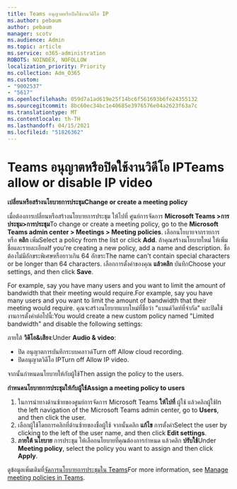 ```yaml
---
title: Teams อนุญาตหรือปิดใช้งานวิดีโอ IP
ms.author: pebaum
author: pebaum
manager: scotv
ms.audience: Admin
ms.topic: article
ms.service: o365-administration
ROBOTS: NOINDEX, NOFOLLOW
localization_priority: Priority
ms.collection: Adm_O365
ms.custom:
- "9002537"
- "5617"
ms.openlocfilehash: 059d7a1ad619e25f14bc6f561693b6fe24355132
ms.sourcegitcommit: 8bc60ec34bc1e40685e3976576e04a2623f63a7c
ms.translationtype: MT
ms.contentlocale: th-TH
ms.lasthandoff: 04/15/2021
ms.locfileid: "51826362"
---
```

# <a name="teams-allow-or-disable-ip-video"></a><span data-ttu-id="dd328-102">Teams อนุญาตหรือปิดใช้งานวิดีโอ IP</span><span class="sxs-lookup"><span data-stu-id="dd328-102">Teams allow or disable IP video</span></span>

<span data-ttu-id="dd328-103">**เปลี่ยนหรือสร้างนโยบายการประชุม**</span><span class="sxs-lookup"><span data-stu-id="dd328-103">**Change or create a meeting policy**</span></span>

<span data-ttu-id="dd328-104">เมื่อต้องการเปลี่ยนหรือสร้างนโยบายการประชุม ให้ไปที่ ศูนย์การจัดการ **Microsoft Teams >การประชุม>การประชุม**</span><span class="sxs-lookup"><span data-stu-id="dd328-104">To change or create a meeting policy, go to the **Microsoft Teams admin center > Meetings > Meeting policies**.</span></span> <span data-ttu-id="dd328-105">เลือกนโยบายจากรายการ หรือ **คลิก** เพิ่ม</span><span class="sxs-lookup"><span data-stu-id="dd328-105">Select a policy from the list or click **Add**.</span></span> <span data-ttu-id="dd328-106">ถ้าคุณสร้างนโยบายใหม่ ให้เพิ่มชื่อและรายละเอียด</span><span class="sxs-lookup"><span data-stu-id="dd328-106">If you're creating a new policy, add a name and description.</span></span> <span data-ttu-id="dd328-107">ชื่อต้องไม่มีอักขระพิเศษหรือยาวเกิน 64 อักขระ</span><span class="sxs-lookup"><span data-stu-id="dd328-107">The name can't contain special characters or be longer than 64 characters.</span></span> <span data-ttu-id="dd328-108">เลือกการตั้งค่าของคุณ **แล้วคลิก** บันทึก</span><span class="sxs-lookup"><span data-stu-id="dd328-108">Choose your settings, and then click **Save**.</span></span>

<span data-ttu-id="dd328-109">For example, say you have many users and you want to limit the amount of bandwidth that their meeting would require.</span><span class="sxs-lookup"><span data-stu-id="dd328-109">For example, say you have many users and you want to limit the amount of bandwidth that their meeting would require.</span></span> <span data-ttu-id="dd328-110">คุณจะสร้างนโยบายแบบใหม่ที่ชื่อว่า "แบนด์วิดท์ที่จํากัด" และปิดใช้งานการตั้งค่าต่อไปนี้:</span><span class="sxs-lookup"><span data-stu-id="dd328-110">You would create a new custom policy named "Limited bandwidth" and disable the following settings:</span></span>

<span data-ttu-id="dd328-111">ภายใต้ **วิดีโอ&เสียง**:</span><span class="sxs-lookup"><span data-stu-id="dd328-111">Under **Audio & video**:</span></span>

- <span data-ttu-id="dd328-112">ปิด อนุญาตการบันทึกระบบคลาวด์</span><span class="sxs-lookup"><span data-stu-id="dd328-112">Turn off Allow cloud recording.</span></span>
- <span data-ttu-id="dd328-113">ปิดอนุญาตวิดีโอ IP</span><span class="sxs-lookup"><span data-stu-id="dd328-113">Turn off Allow IP video.</span></span>

<span data-ttu-id="dd328-114">จากนั้นกําหนดนโยบายให้กับผู้ใช้</span><span class="sxs-lookup"><span data-stu-id="dd328-114">Then assign the policy to the users.</span></span>

<span data-ttu-id="dd328-115">**กําหนดนโยบายการประชุมให้กับผู้ใช้**</span><span class="sxs-lookup"><span data-stu-id="dd328-115">**Assign a meeting policy to users**</span></span>

1. <span data-ttu-id="dd328-116">ในการนําทางด้านซ้ายของศูนย์การจัดการ Microsoft Teams **ให้ไปที่** ผู้ใช้ แล้วคลิกผู้ใช้</span><span class="sxs-lookup"><span data-stu-id="dd328-116">In the left navigation of the Microsoft Teams admin center, go to **Users**, and then click the user.</span></span>
2. <span data-ttu-id="dd328-117">เลือกผู้ใช้โดยการคลิกที่ด้านซ้ายของชื่อผู้ใช้ จากนั้นคลิก **แก้ไข** การตั้งค่า</span><span class="sxs-lookup"><span data-stu-id="dd328-117">Select the user by clicking to the left of the user name, and then click **Edit settings**.</span></span>
3. <span data-ttu-id="dd328-118">**ภายใต้ นโยบาย** การประชุม ให้เลือกนโยบายที่คุณต้องการกําหนด แล้วคลิก **ปรับใช้**</span><span class="sxs-lookup"><span data-stu-id="dd328-118">Under **Meeting policy**, select the policy you want to assign and then click **Apply**.</span></span>

<span data-ttu-id="dd328-119">ดูข้อมูลเพิ่มเติมที่[จัดการนโยบายการประชุมใน Teams](https://docs.microsoft.com/microsoftteams/meeting-policies-in-teams)</span><span class="sxs-lookup"><span data-stu-id="dd328-119">For more information, see [Manage meeting policies in Teams](https://docs.microsoft.com/microsoftteams/meeting-policies-in-teams).</span></span>

